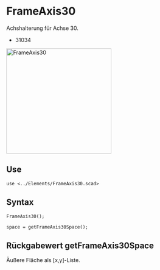 # FrameAxis30

Achshalterung für Achse 30.

- 31034

<img width="276" alt="FrameAxis30" src="https://user-images.githubusercontent.com/48654609/169644164-b0ab35a4-dd30-434a-98a9-f44cff31832b.png">

## Use
```
use <../Elements/FrameAxis30.scad>
```

## Syntax
```
FrameAxis30();

space = getFrameAxis30Space();
```

## Rückgabewert getFrameAxis30Space
Äußere Fläche als \[x,y]-Liste.
